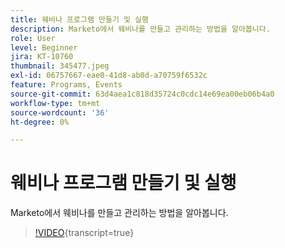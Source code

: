 ```yaml
---
title: 웨비나 프로그램 만들기 및 실행
description: Marketo에서 웨비나를 만들고 관리하는 방법을 알아봅니다.
role: User
level: Beginner
jira: KT-10760
thumbnail: 345477.jpeg
exl-id: 06757667-eae0-41d8-ab0d-a70759f6532c
feature: Programs, Events
source-git-commit: 63d4aea1c818d35724c0cdc14e69ea00eb06b4a0
workflow-type: tm+mt
source-wordcount: '36'
ht-degree: 0%

---
```


# 웨비나 프로그램 만들기 및 실행

Marketo에서 웨비나를 만들고 관리하는 방법을 알아봅니다.

>[!VIDEO](https://video.tv.adobe.com/v/345477/?quality=12&learn=on){transcript=true}
